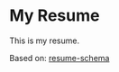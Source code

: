 # My Resume

This is my resume.

Based on: [resume-schema](https://github.com/jsonresume/resume-schema)
